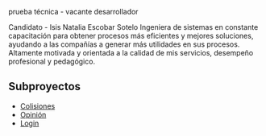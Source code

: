 
prueba técnica - vacante desarrollador 

Candidato - Isis Natalia Escobar Sotelo
Ingeniera de sistemas en constante capacitación para obtener procesos más
eficientes y mejores soluciones, ayudando a las compañías a generar más
utilidades en sus procesos. Altamente motivada y orientada a la calidad de
mis servicios, desempeño profesional y pedagógico.


## Subproyectos

- [Colisiones](colisiones/README.md)
- [Opinión](opinion/README.md)
- [Login](login/README.md)

